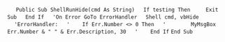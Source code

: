 &nbsp;&nbsp;&nbsp;&nbsp;
`Public Sub ShellRunHide(cmd As String)`
&nbsp;&nbsp;&nbsp;&nbsp;`If testing Then`
&nbsp;&nbsp;&nbsp;&nbsp;&nbsp;&nbsp;&nbsp;&nbsp;`Exit Sub`
&nbsp;&nbsp;&nbsp;&nbsp;`End If`
&nbsp;&nbsp;&nbsp;&nbsp;`'On Error GoTo ErrorHandler`
&nbsp;&nbsp;&nbsp;&nbsp;`Shell cmd, vbHide`
&nbsp;&nbsp;&nbsp;&nbsp;`'ErrorHandler:`
&nbsp;&nbsp;&nbsp;&nbsp;`'    If Err.Number <> 0 Then`
&nbsp;&nbsp;&nbsp;&nbsp;`'        MyMsgBox Err.Number & " " & Err.Description, 30`
&nbsp;&nbsp;&nbsp;&nbsp;`'    End If`
`End Sub`

